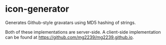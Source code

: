 # icon-generator

Generates Github-style gravatars using MD5 hashing of strings.

Both of these implementations are server-side. A client-side implementation can be found at https://github.com/mg2239/mg2239.github.io.